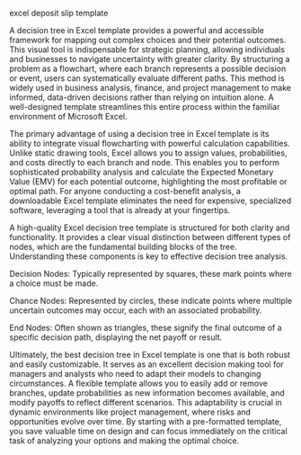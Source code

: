 excel deposit slip template


A decision tree in Excel template provides a powerful and accessible framework for mapping out complex choices and their potential outcomes. This visual tool is indispensable for strategic planning, allowing individuals and businesses to navigate uncertainty with greater clarity. By structuring a problem as a flowchart, where each branch represents a possible decision or event, users can systematically evaluate different paths. This method is widely used in business analysis, finance, and project management to make informed, data-driven decisions rather than relying on intuition alone. A well-designed template streamlines this entire process within the familiar environment of Microsoft Excel.



The primary advantage of using a decision tree in Excel template is its ability to integrate visual flowcharting with powerful calculation capabilities. Unlike static drawing tools, Excel allows you to assign values, probabilities, and costs directly to each branch and node. This enables you to perform sophisticated probability analysis and calculate the Expected Monetary Value (EMV) for each potential outcome, highlighting the most profitable or optimal path. For anyone conducting a cost-benefit analysis, a downloadable Excel template eliminates the need for expensive, specialized software, leveraging a tool that is already at your fingertips.



A high-quality Excel decision tree template is structured for both clarity and functionality. It provides a clear visual distinction between different types of nodes, which are the fundamental building blocks of the tree. Understanding these components is key to effective decision tree analysis.




Decision Nodes: Typically represented by squares, these mark points where a choice must be made.


Chance Nodes: Represented by circles, these indicate points where multiple uncertain outcomes may occur, each with an associated probability.


End Nodes: Often shown as triangles, these signify the final outcome of a specific decision path, displaying the net payoff or result.





Ultimately, the best decision tree in Excel template is one that is both robust and easily customizable. It serves as an excellent decision making tool for managers and analysts who need to adapt their models to changing circumstances. A flexible template allows you to easily add or remove branches, update probabilities as new information becomes available, and modify payoffs to reflect different scenarios. This adaptability is crucial in dynamic environments like project management, where risks and opportunities evolve over time. By starting with a pre-formatted template, you save valuable time on design and can focus immediately on the critical task of analyzing your options and making the optimal choice.
